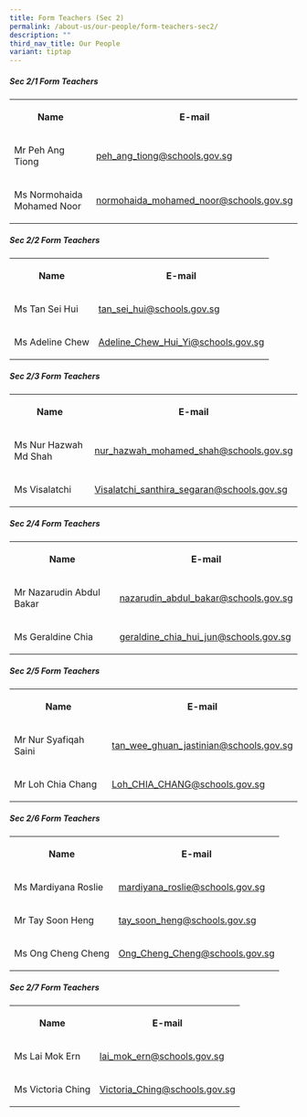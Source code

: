 ```yaml
---
title: Form Teachers (Sec 2)
permalink: /about-us/our-people/form-teachers-sec2/
description: ""
third_nav_title: Our People
variant: tiptap
---
```

<h5>Sec 2/1 Form Teachers</h5>
<table style="minWidth: 50px">
<colgroup>
<col>
<col>
</colgroup>
<tbody>
<tr>
<th rowspan="1" colspan="1">
<p>Name</p>
</th>
<th rowspan="1" colspan="1">
<p>E-mail</p>
</th>
</tr>
<tr>
<td rowspan="1" colspan="1">
<p>Mr Peh Ang Tiong</p>
</td>
<td rowspan="1" colspan="1">
<p><a href="mailto:peh_ang_tiong@schools.gov.sg" rel="noopener noreferrer nofollow" target="_blank">peh_ang_tiong@schools.gov.sg</a>
</p>
</td>
</tr>
<tr>
<td rowspan="1" colspan="1">
<p>Ms&nbsp;Normohaida Mohamed Noor</p>
</td>
<td rowspan="1" colspan="1">
<p><a href="mailto:normohaida_mohamed_noor@schools.gov.sg" rel="noopener noreferrer nofollow" target="_blank">normohaida_mohamed_noor@schools.gov.sg</a>
</p>
</td>
</tr>
</tbody>
</table>
<h5>Sec 2/2 Form Teachers</h5>
<table style="minWidth: 50px">
<colgroup>
<col>
<col>
</colgroup>
<tbody>
<tr>
<th rowspan="1" colspan="1">
<p>Name</p>
</th>
<th rowspan="1" colspan="1">
<p>E-mail</p>
</th>
</tr>
<tr>
<td rowspan="1" colspan="1">
<p>Ms Tan Sei Hui</p>
</td>
<td rowspan="1" colspan="1">
<p><a href="mailto:tan_sei_hui@schools.gov.sg" rel="noopener noreferrer nofollow" target="_blank">tan_sei_hui@schools.gov.sg</a>
</p>
</td>
</tr>
<tr>
<td rowspan="1" colspan="1">
<p>Ms Adeline Chew</p>
</td>
<td rowspan="1" colspan="1">
<p><a href="mailto:Adeline_Chew_Hui_Yi@schools.gov.sg" rel="noopener noreferrer nofollow" target="_blank">Adeline_Chew_Hui_Yi@schools.gov.sg</a>
</p>
</td>
</tr>
</tbody>
</table>
<h5>Sec 2/3 Form Teachers</h5>
<table style="minWidth: 50px">
<colgroup>
<col>
<col>
</colgroup>
<tbody>
<tr>
<th rowspan="1" colspan="1">
<p>Name</p>
</th>
<th rowspan="1" colspan="1">
<p>E-mail</p>
</th>
</tr>
<tr>
<td rowspan="1" colspan="1">
<p>Ms Nur Hazwah Md Shah</p>
</td>
<td rowspan="1" colspan="1">
<p><a href="mailto:nur_hazwah_mohamed_shah@schools.gov.sg" rel="noopener noreferrer nofollow" target="_blank">nur_hazwah_mohamed_shah@schools.gov.sg</a>
</p>
</td>
</tr>
<tr>
<td rowspan="1" colspan="1">
<p>Ms Visalatchi</p>
</td>
<td rowspan="1" colspan="1">
<p><a href="mailto:Visalatchi_santhira_segaran@schools.gov.sg" rel="noopener noreferrer nofollow" target="_blank">Visalatchi_santhira_segaran@schools.gov.sg</a>
</p>
</td>
</tr>
</tbody>
</table>
<h5>Sec 2/4 Form Teachers</h5>
<table style="minWidth: 50px">
<colgroup>
<col>
<col>
</colgroup>
<tbody>
<tr>
<th rowspan="1" colspan="1">
<p>Name</p>
</th>
<th rowspan="1" colspan="1">
<p>E-mail</p>
</th>
</tr>
<tr>
<td rowspan="1" colspan="1">
<p>Mr Nazarudin Abdul Bakar</p>
</td>
<td rowspan="1" colspan="1">
<p><a href="mailto:nazarudin_abdul_bakar@schools.gov.sg" rel="noopener noreferrer nofollow" target="_blank">nazarudin_abdul_bakar@schools.gov.sg</a>
</p>
</td>
</tr>
<tr>
<td rowspan="1" colspan="1">
<p>Ms Geraldine Chia</p>
</td>
<td rowspan="1" colspan="1">
<p><a href="mailto:geraldine_chia_hui_jun@schools.gov.sg" rel="noopener noreferrer nofollow" target="_blank">geraldine_chia_hui_jun@schools.gov.sg</a>
</p>
</td>
</tr>
</tbody>
</table>
<h5>Sec 2/5 Form Teachers</h5>
<table style="minWidth: 50px">
<colgroup>
<col>
<col>
</colgroup>
<tbody>
<tr>
<th rowspan="1" colspan="1">
<p>Name</p>
</th>
<th rowspan="1" colspan="1">
<p>E-mail</p>
</th>
</tr>
<tr>
<td rowspan="1" colspan="1">
<p>Mr Nur Syafiqah Saini</p>
</td>
<td rowspan="1" colspan="1">
<p><a href="mailto:tan_wee_ghuan_jastinian@schools.gov.sg" rel="noopener noreferrer nofollow" target="_blank">tan_wee_ghuan_jastinian@schools.gov.sg</a>
</p>
</td>
</tr>
<tr>
<td rowspan="1" colspan="1">
<p>Mr Loh Chia Chang</p>
</td>
<td rowspan="1" colspan="1">
<p><a href="mailto:Loh_CHIA_CHANG@schools.gov.sg" rel="noopener noreferrer nofollow" target="_blank">Loh_CHIA_CHANG@schools.gov.sg</a>
</p>
</td>
</tr>
</tbody>
</table>
<h5>Sec 2/6 Form Teachers</h5>
<table style="minWidth: 50px">
<colgroup>
<col>
<col>
</colgroup>
<tbody>
<tr>
<th rowspan="1" colspan="1">
<p>Name</p>
</th>
<th rowspan="1" colspan="1">
<p>E-mail</p>
</th>
</tr>
<tr>
<td rowspan="1" colspan="1">
<p>Ms Mardiyana Roslie</p>
</td>
<td rowspan="1" colspan="1">
<p><a href="mailto:mardiyana_roslie@schools.gov.sg" rel="noopener noreferrer nofollow" target="_blank">mardiyana_roslie@schools.gov.sg</a>
</p>
</td>
</tr>
<tr>
<td rowspan="1" colspan="1">
<p>Mr Tay Soon Heng</p>
</td>
<td rowspan="1" colspan="1">
<p><a href="mailto:tay_soon_heng@schools.gov.sg" rel="noopener noreferrer nofollow" target="_blank">tay_soon_heng@schools.gov.sg</a>
</p>
</td>
</tr>
<tr>
<td rowspan="1" colspan="1">
<p>Ms Ong Cheng Cheng</p>
</td>
<td rowspan="1" colspan="1">
<p><a href="mailto:Ong_Cheng_Cheng@schools.gov.sg" rel="noopener noreferrer nofollow" target="_blank">Ong_Cheng_Cheng@schools.gov.sg</a>
</p>
</td>
</tr>
</tbody>
</table>
<h5>Sec 2/7 Form Teachers</h5>
<table style="minWidth: 50px">
<colgroup>
<col>
<col>
</colgroup>
<tbody>
<tr>
<th rowspan="1" colspan="1">
<p>Name</p>
</th>
<th rowspan="1" colspan="1">
<p>E-mail</p>
</th>
</tr>
<tr>
<td rowspan="1" colspan="1">
<p>Ms Lai Mok Ern</p>
</td>
<td rowspan="1" colspan="1">
<p><a href="mailto:lai_mok_ern@schools.gov.sg" rel="noopener noreferrer nofollow" target="_blank">lai_mok_ern@schools.gov.sg</a>
</p>
</td>
</tr>
<tr>
<td rowspan="1" colspan="1">
<p>Ms Victoria Ching</p>
</td>
<td rowspan="1" colspan="1">
<p><a href="mailto:Victoria_Ching@schools.gov.sg" rel="noopener noreferrer nofollow" target="_blank">Victoria_Ching@schools.gov.sg</a>
</p>
</td>
</tr>
</tbody>
</table>
<p></p>